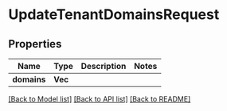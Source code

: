 # UpdateTenantDomainsRequest

## Properties

Name | Type | Description | Notes
------------ | ------------- | ------------- | -------------
**domains** | **Vec<String>** |  | 

[[Back to Model list]](../README.md#documentation-for-models) [[Back to API list]](../README.md#documentation-for-api-endpoints) [[Back to README]](../README.md)


